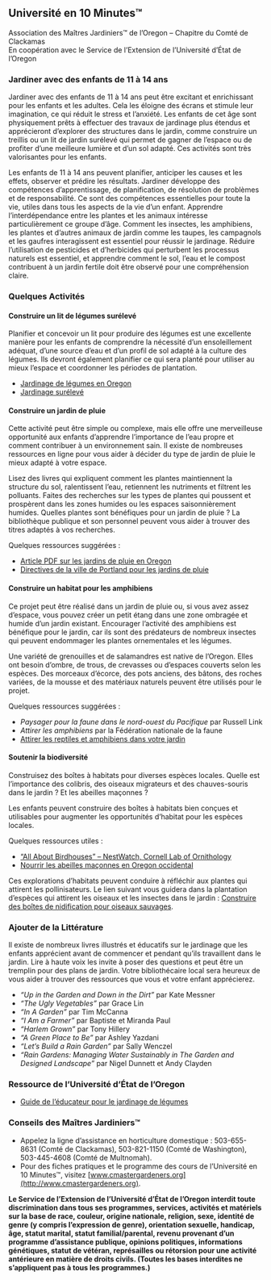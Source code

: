 ## Université en 10 Minutes™  
Association des Maîtres Jardiniers™ de l’Oregon – Chapitre du Comté de Clackamas  
En coopération avec le Service de l’Extension de l’Université d’État de l’Oregon  

### Jardiner avec des enfants de 11 à 14 ans  
Jardiner avec des enfants de 11 à 14 ans peut être excitant et enrichissant pour les enfants et les adultes. Cela les éloigne des écrans et stimule leur imagination, ce qui réduit le stress et l’anxiété. Les enfants de cet âge sont physiquement prêts à effectuer des travaux de jardinage plus étendus et apprécieront d’explorer des structures dans le jardin, comme construire un treillis ou un lit de jardin surélevé qui permet de gagner de l’espace ou de profiter d’une meilleure lumière et d’un sol adapté. Ces activités sont très valorisantes pour les enfants.  

Les enfants de 11 à 14 ans peuvent planifier, anticiper les causes et les effets, observer et prédire les résultats. Jardiner développe des compétences d’apprentissage, de planification, de résolution de problèmes et de responsabilité. Ce sont des compétences essentielles pour toute la vie, utiles dans tous les aspects de la vie d’un enfant. Apprendre l’interdépendance entre les plantes et les animaux intéresse particulièrement ce groupe d’âge. Comment les insectes, les amphibiens, les plantes et d’autres animaux de jardin comme les taupes, les campagnols et les gaufres interagissent est essentiel pour réussir le jardinage. Réduire l’utilisation de pesticides et d’herbicides qui perturbent les processus naturels est essentiel, et apprendre comment le sol, l’eau et le compost contribuent à un jardin fertile doit être observé pour une compréhension claire.  

### Quelques Activités  

#### Construire un lit de légumes surélevé  
Planifier et concevoir un lit pour produire des légumes est une excellente manière pour les enfants de comprendre la nécessité d’un ensoleillement adéquat, d’une source d’eau et d’un profil de sol adapté à la culture des légumes. Ils devront également planifier ce qui sera planté pour utiliser au mieux l’espace et coordonner les périodes de plantation.  
- [Jardinage de légumes en Oregon](https://catalog.extension.oregonstate.edu/sites/catalog/files/project/pdf/ec871.pdf)  
- [Jardinage surélevé](https://catalog.extension.oregonstate.edu/fs270)  

#### Construire un jardin de pluie  
Cette activité peut être simple ou complexe, mais elle offre une merveilleuse opportunité aux enfants d’apprendre l’importance de l’eau propre et comment contribuer à un environnement sain. Il existe de nombreuses ressources en ligne pour vous aider à décider du type de jardin de pluie le mieux adapté à votre espace.  

Lisez des livres qui expliquent comment les plantes maintiennent la structure du sol, ralentissent l’eau, retiennent les nutriments et filtrent les polluants. Faites des recherches sur les types de plantes qui poussent et prospèrent dans les zones humides ou les espaces saisonnièrement humides. Quelles plantes sont bénéfiques pour un jardin de pluie ? La bibliothèque publique et son personnel peuvent vous aider à trouver des titres adaptés à vos recherches.  

Quelques ressources suggérées :  
- [Article PDF sur les jardins de pluie en Oregon](https://seagrant.oregonstate.edu/sgpubs/oregon-rain-garden-guide)  
- [Directives de la ville de Portland pour les jardins de pluie](https://www.portlandoregon.gov/bes/article/188636)  

#### Construire un habitat pour les amphibiens  
Ce projet peut être réalisé dans un jardin de pluie ou, si vous avez assez d’espace, vous pouvez créer un petit étang dans une zone ombragée et humide d’un jardin existant. Encourager l’activité des amphibiens est bénéfique pour le jardin, car ils sont des prédateurs de nombreux insectes qui peuvent endommager les plantes ornementales et les légumes.  

Une variété de grenouilles et de salamandres est native de l’Oregon. Elles ont besoin d’ombre, de trous, de crevasses ou d’espaces couverts selon les espèces. Des morceaux d’écorce, des pots anciens, des bâtons, des roches variées, de la mousse et des matériaux naturels peuvent être utilisés pour le projet.  

Quelques ressources suggérées :  
- *Paysager pour la faune dans le nord-ouest du Pacifique* par Russell Link  
- *Attirer les amphibiens* par la Fédération nationale de la faune  
- [Attirer les reptiles et amphibiens dans votre jardin](https://www.google.com/search?q=why+are+amphibians+beneficial+to+the+garden+in+oregon%3Aedu&rlz=1C1PRFC_enUS734US734&oq=why+are+amphibians+be)  

#### Soutenir la biodiversité  
Construisez des boîtes à habitats pour diverses espèces locales. Quelle est l’importance des colibris, des oiseaux migrateurs et des chauves-souris dans le jardin ? Et les abeilles maçonnes ?  

Les enfants peuvent construire des boîtes à habitats bien conçues et utilisables pour augmenter les opportunités d’habitat pour les espèces locales.  

Quelques ressources utiles :  
- [“All About Birdhouses” – NestWatch, Cornell Lab of Ornithology](https://catalog.extension.oregonstate.edu/ec1556)  
- [Nourrir les abeilles maçonnes en Oregon occidental](https://catalog.extension.oregonstate.edu/em9130)  

Ces explorations d’habitats peuvent conduire à réfléchir aux plantes qui attirent les pollinisateurs. Le lien suivant vous guidera dans la plantation d’espèces qui attirent les oiseaux et les insectes dans le jardin : [Construire des boîtes de nidification pour oiseaux sauvages](https://catalog.extension.oregonstate.edu/ec1556).  

### Ajouter de la Littérature  
Il existe de nombreux livres illustrés et éducatifs sur le jardinage que les enfants apprécient avant de commencer et pendant qu’ils travaillent dans le jardin. Lire à haute voix les invite à poser des questions et peut être un tremplin pour des plans de jardin. Votre bibliothécaire local sera heureux de vous aider à trouver des ressources que vous et votre enfant apprécierez.  

- *“Up in the Garden and Down in the Dirt”* par Kate Messner  
- *“The Ugly Vegetables”* par Grace Lin  
- *“In A Garden”* par Tim McCanna  
- *“I Am a Farmer”* par Baptiste et Miranda Paul  
- *“Harlem Grown”* par Tony Hillery  
- *“A Green Place to Be”* par Ashley Yazdani  
- *“Let’s Build a Rain Garden”* par Sally Wenczel  
- *“Rain Gardens: Managing Water Sustainably in The Garden and Designed Landscape”* par Nigel Dunnett et Andy Clayden  

### Ressource de l’Université d’État de l’Oregon  
- [Guide de l’éducateur pour le jardinage de légumes](https://catalog.extension.oregonstate.edu/em9032)  

### Conseils des Maîtres Jardiniers™  
- Appelez la ligne d’assistance en horticulture domestique : 503-655-8631 (Comté de Clackamas), 503-821-1150 (Comté de Washington), 503-445-4608 (Comté de Multnomah).  
- Pour des fiches pratiques et le programme des cours de l’Université en 10 Minutes™, visitez [www.cmastergardeners.org](http://www.cmastergardeners.org).  

**Le Service de l’Extension de l’Université d’État de l’Oregon interdit toute discrimination dans tous ses programmes, services, activités et matériels sur la base de race, couleur, origine nationale, religion, sexe, identité de genre (y compris l’expression de genre), orientation sexuelle, handicap, âge, statut marital, statut familial/parental, revenu provenant d’un programme d’assistance publique, opinions politiques, informations génétiques, statut de vétéran, représailles ou rétorsion pour une activité antérieure en matière de droits civils. (Toutes les bases interdites ne s’appliquent pas à tous les programmes.)**  